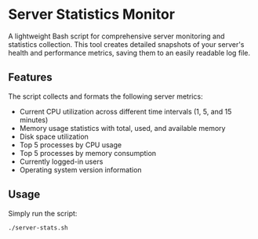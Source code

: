 # Server Statistics Monitor

A lightweight Bash script for comprehensive server monitoring and statistics collection. This tool creates detailed snapshots of your server's health and performance metrics, saving them to an easily readable log file.

## Features

The script collects and formats the following server metrics:
- Current CPU utilization across different time intervals (1, 5, and 15 minutes)
- Memory usage statistics with total, used, and available memory
- Disk space utilization
- Top 5 processes by CPU usage
- Top 5 processes by memory consumption
- Currently logged-in users
- Operating system version information

## Usage

Simply run the script:
```bash
./server-stats.sh
```
